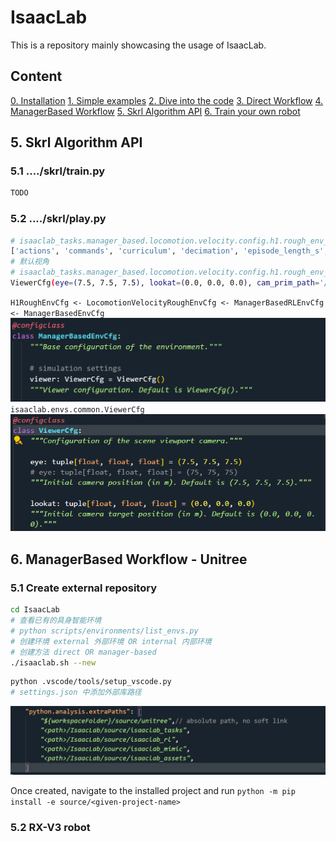 # IsaacLab
This is a repository mainly showcasing the usage of IsaacLab.
## Content
[0. Installation](./configuration/Installation.md#installation)
[1. Simple examples](./Simple_examples.md#1-simple-examples)
[2. Dive into the code](./Dive_into_the_code.md#2-dive-into-the-code)
[3. Direct Workflow](./Direct_Workflow.md#3-direct-workflow---mujoco-humanoid)
[4. ManagerBased Workflow](./ManagerBased_Workflow.md#3-managerbased-workflow---unitree)
[5. Skrl Algorithm API]()
[6. Train your own robot](#3-train-your-own-robot)



## 5. Skrl Algorithm API
### 5.1 ..../skrl/train.py
```bash
TODO
```
### 5.2 ..../skrl/play.py
```bash
# isaaclab_tasks.manager_based.locomotion.velocity.config.h1.rough_env_cfg.H1RoughEnvCfg()
['actions', 'commands', 'curriculum', 'decimation', 'episode_length_s', 'events', 'is_finite_horizon', 'observations', 'recorders', 'rerender_on_reset', 'rewards', 'scene', 'seed', 'sim', 'terminations', 'validate', 'viewer', 'wait_for_textures', 'xr']
# 默认视角
# isaaclab_tasks.manager_based.locomotion.velocity.config.h1.rough_env_cfg.H1RoughEnvCfg().viewer
ViewerCfg(eye=(7.5, 7.5, 7.5), lookat=(0.0, 0.0, 0.0), cam_prim_path='/OmniverseKit_Persp', resolution=(1280, 720), origin_type='world', env_index=0, asset_name=None, body_name=None)
```
`H1RoughEnvCfg <- LocomotionVelocityRoughEnvCfg <- ManagerBasedRLEnvCfg <- ManagerBasedEnvCfg`
![alt text](icon/image-2.png)
`isaaclab.envs.common.ViewerCfg` 
![alt text](icon/image-4.png)

## 6. ManagerBased Workflow - Unitree
### 5.1 Create external repository
```bash
cd IsaacLab
# 查看已有的具身智能环境
# python scripts/environments/list_envs.py
# 创建环境 external 外部环境 OR internal 内部环境
# 创建方法 direct OR manager-based
./isaaclab.sh --new
```
```bash
python .vscode/tools/setup_vscode.py
# settings.json 中添加外部库路径
```
![alt text](icon/image-10.png)

Once created, navigate to the installed project and run `python -m pip install -e source/<given-project-name>`


### 5.2 RX-V3 robot